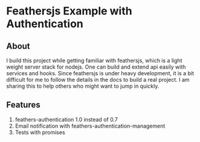 # Feathersjs Example with Authentication

> 

## About

I build this project while getting familiar with feathersjs, which is a light weight server stack for nodejs. One can build and extend api easily with services and hooks. Since feathersjs is under heavy development, it is a bit difficult for me to follow the details in the docs to build a real project. I am sharing this to help others who might want to jump in quickly.

## Features
1. feathers-authentication 1.0 instead of 0.7
2. Email notification with feathers-authentication-management
3. Tests with promises